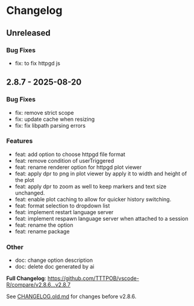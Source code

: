 # Changelog

## Unreleased

### Bug Fixes

* fix: to fix httpgd js

## 2.8.7 - 2025-08-20

### Bug Fixes

* fix: remove strict scope
* fix: update cache when resizing
* fix: fix libpath parsing errors

### Features

* feat: add option to choose httpgd file format
* feat: remove condition of userTriggered
* feat: rename renderer option for httpgd plot viewer
* feat: apply dpr to png in plot viewer by apply it to width and height of the plot
* feat: apply dpr to zoom as well to keep markers and text size unchanged.
* feat: enable plot caching to allow for quicker history switching.
* feat: format selection to dropdown list
* feat: implement restart language server
* feat: implement respawn language server when attached to a session
* feat: rename the option
* feat: rename package

### Other

* doc: change option description
* doc: delete doc generated by ai

**Full Changelog**: <https://github.com/TTTPOB/vscode-R/compare/v2.8.6...v2.8.7>

See [CHANGELOG.old.md](https://github.com/TTTPOB/vscode-R/blob/master/CHANGELOG.old.md) for changes before v2.8.6.

<!-- generated by git-cliff -->

